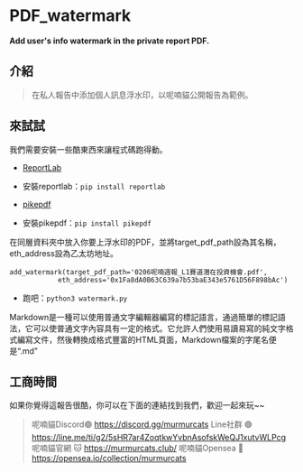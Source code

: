 # PDF_watermark

**Add user's info watermark in the private report PDF.**

## 介紹
>在私人報告中添加個人訊息浮水印，以呢喃貓公開報告為範例。


## 來試試
我們需要安裝一些酷東西來讓程式碼跑得動。
- [ReportLab](https://www.reportlab.com/)

- 安裝reportlab：`pip install reportlab`

- [pikepdf](https://pikepdf.readthedocs.io/en/latest/)

- 安裝pikepdf：`pip install pikepdf`

在同層資料夾中放入你要上浮水印的PDF，並將target_pdf_path設為其名稱，eth_address設為乙太坊地址。

```python3
add_watermark(target_pdf_path='0206呢喃週報_L1賽道潛在投資機會.pdf',
            eth_address='0x1Fa8dA0B63C639a7b53baE343e5761D56F898bAc')
```

- 跑吧：`python3 watermark.py`


Markdown是一種可以使用普通文字編輯器編寫的標記語言，通過簡單的標記語法，它可以使普通文字內容具有一定的格式。它允許人們使用易讀易寫的純文字格式編寫文件，然後轉換成格式豐富的HTML頁面，Markdown檔案的字尾名便是“.md”


## 工商時間

如果你覺得這報告很酷，你可以在下面的連結找到我們，歡迎一起來玩~~

>呢喃貓Discord🟣 https://discord.gg/murmurcats
Line社群 🟢 https://line.me/ti/g2/5sHR7ar4ZoqtkwYvbnAsofskWeQJ1xutvWLPcg
呢喃貓官網 🐱 https://murmurcats.club/
呢喃貓Opensea 🎨 https://opensea.io/collection/murmurcats

